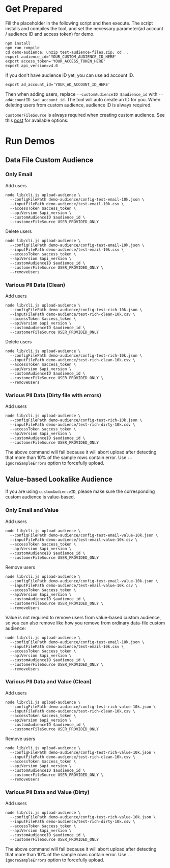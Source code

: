 # Get Prepared

Fill the placeholder in the following script and then execute. The script installs and compiles the tool, and set the necessary parameter(ad account / audience ID and access token) for demo.

```
npm install
npm run compile
cd demo-audience; unzip test-audience-files.zip; cd ..
export audience_id='YOUR_CUSTOM_AUDIENCE_ID_HERE'
export access_token='YOUR_ACCESS_TOKEN_HERE'
export api_version=v4.0
```

If you don't have audience ID yet, you can use ad account ID.
```
export ad_account_id='YOUR_AD_ACCOUNT_ID_HERE'
```
Then when adding users, replace `--customAudienceID $audience_id` with `--adAccountID $ad_account_id`. The tool will auto create an ID for you. When deleting users from custom audience, audience ID is always required.

`customerFileSource` is always required when creating custom audience. See this [post](https://developers.facebook.com/ads/blog/post/2018/06/13/sharing-custom-audiences/) for available options.

# Run Demos

## Data File Custom Audience

### Only Email

Add users

```
node lib/cli.js upload-audience \
  --configFilePath demo-audience/config-test-email-10k.json \
  --inputFilePath demo-audience/test-email-10k.csv \
  --accessToken $access_token \
  --apiVersion $api_version \
  --customAudienceID $audience_id \
  --customerFileSource USER_PROVIDED_ONLY
```

Delete users

```
node lib/cli.js upload-audience \
  --configFilePath demo-audience/config-test-email-10k.json \
  --inputFilePath demo-audience/test-email-10k.csv \
  --accessToken $access_token \
  --apiVersion $api_version \
  --customAudienceID $audience_id \
  --customerFileSource USER_PROVIDED_ONLY \
  --removeUsers
```

### Various PII Data (Clean)

Add users

```
node lib/cli.js upload-audience \
  --configFilePath demo-audience/config-test-rich-10k.json \
  --inputFilePath demo-audience/test-rich-clean-10k.csv \
  --accessToken $access_token \
  --apiVersion $api_version \
  --customAudienceID $audience_id \
  --customerFileSource USER_PROVIDED_ONLY
```

Delete users

```
node lib/cli.js upload-audience \
  --configFilePath demo-audience/config-test-rich-10k.json \
  --inputFilePath demo-audience/test-rich-clean-10k.csv \
  --accessToken $access_token \
  --apiVersion $api_version \
  --customAudienceID $audience_id \
  --customerFileSource USER_PROVIDED_ONLY \
  --removeUsers
```

### Various PII Data (Dirty file with errors)

Add users

```
node lib/cli.js upload-audience \
  --configFilePath demo-audience/config-test-rich-10k.json \
  --inputFilePath demo-audience/test-rich-dirty-10k.csv \
  --accessToken $access_token \
  --apiVersion $api_version \
  --customAudienceID $audience_id \
  --customerFileSource USER_PROVIDED_ONLY
```

The above command will fail because it will abort upload after detecting that more than 10% of the sample rows contain error. Use `--ignoreSampleErrors` option to forcefully upload.

## Value-based Lookalike Audience

If you are using `customAudienceID`, please make sure the corresponding custom audience is value-based.

### Only Email and Value

Add users

```
node lib/cli.js upload-audience \
  --configFilePath demo-audience/config-test-email-value-10k.json \
  --inputFilePath demo-audience/test-email-value-10k.csv \
  --accessToken $access_token \
  --apiVersion $api_version \
  --customAudienceID $audience_id \
  --customerFileSource USER_PROVIDED_ONLY
```

Remove users

```
node lib/cli.js upload-audience \
  --configFilePath demo-audience/config-test-email-value-10k.json \
  --inputFilePath demo-audience/test-email-value-10k.csv \
  --accessToken $access_token \
  --apiVersion $api_version \
  --customAudienceID $audience_id \
  --customerFileSource USER_PROVIDED_ONLY \
  --removeUsers
```

Value is not required to remove users from value-based custom audience, so you can also remove like how you remove from ordinary data-file custom audience:

```
node lib/cli.js upload-audience \
  --configFilePath demo-audience/config-test-email-10k.json \
  --inputFilePath demo-audience/test-email-10k.csv \
  --accessToken $access_token \
  --apiVersion $api_version \
  --customAudienceID $audience_id \
  --customerFileSource USER_PROVIDED_ONLY \
  --removeUsers
```

### Various PII Data and Value (Clean)

Add users

```
node lib/cli.js upload-audience \
  --configFilePath demo-audience/config-test-rich-value-10k.json \
  --inputFilePath demo-audience/test-rich-clean-10k.csv \
  --accessToken $access_token \
  --apiVersion $api_version \
  --customAudienceID $audience_id \
  --customerFileSource USER_PROVIDED_ONLY
```

Remove users

```
node lib/cli.js upload-audience \
  --configFilePath demo-audience/config-test-rich-value-10k.json \
  --inputFilePath demo-audience/test-rich-clean-10k.csv \
  --accessToken $access_token \
  --apiVersion $api_version \
  --customAudienceID $audience_id \
  --customerFileSource USER_PROVIDED_ONLY \
  --removeUsers
```


### Various PII Data and Value (Dirty)

Add users

```
node lib/cli.js upload-audience \
  --configFilePath demo-audience/config-test-rich-value-10k.json \
  --inputFilePath demo-audience/test-rich-dirty-10k.csv \
  --accessToken $access_token \
  --apiVersion $api_version \
  --customAudienceID $audience_id \
  --customerFileSource USER_PROVIDED_ONLY
```

The above command will fail because it will abort upload after detecting that more than 10% of the sample rows contain error. Use `--ignoreSampleErrors` option to forcefully upload.
